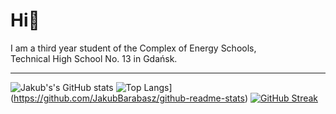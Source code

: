 Hi👋
=
I am a third year student of the Complex of Energy Schools, <br> Technical High School No. 13 in Gdańsk. <hr>
![Jakub's's GitHub stats](https://github-readme-stats.vercel.app/api?username=JakubBarabasz&show_icons=true&theme=github_dark)
![Top Langs](https://github-readme-stats.vercel.app/api/top-langs/?username=JakubBarabasz&theme=github_dark)](https://github.com/JakubBarabasz/github-readme-stats)
[![GitHub Streak](https://github-readme-streak-stats.herokuapp.com?user=JakubBarabasz&theme=dark&date_format=j%20M%5B%20Y%5D&ring=1C2F45&background=0D1117&fire=59A6FF&currStreakLabel=E4F5FF&sideLabels=E4F5FF&currStreakNum=E4F5FF&sideNums=E4F5FF)](https://git.io/streak-stats)

